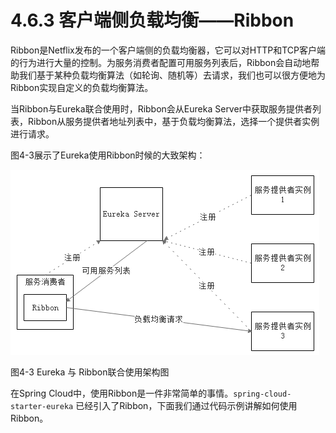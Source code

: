 # 4.6.3 客户端侧负载均衡——Ribbon

Ribbon是Netflix发布的一个客户端侧的负载均衡器，它可以对HTTP和TCP客户端的行为进行大量的控制。为服务消费者配置可用服务列表后，Ribbon会自动地帮助我们基于某种负载均衡算法（如轮询、随机等）去请求，我们也可以很方便地为Ribbon实现自定义的负载均衡算法。

当Ribbon与Eureka联合使用时，Ribbon会从Eureka Server中获取服务提供者列表，Ribbon从服务提供者地址列表中，基于负载均衡算法，选择一个提供者实例进行请求。

图4-3展示了Eureka使用Ribbon时候的大致架构：

![ribbon](images/4.6.2.png)

图4-3 Eureka 与 Ribbon联合使用架构图

在Spring Cloud中，使用Ribbon是一件非常简单的事情。`spring-cloud-starter-eureka` 已经引入了Ribbon，下面我们通过代码示例讲解如何使用Ribbon。

